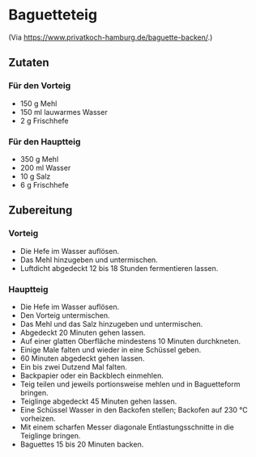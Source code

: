 # Baguetteteig

(Via https://www.privatkoch-hamburg.de/baguette-backen/.)

## Zutaten

### Für den Vorteig
 + 150 g Mehl
 + 150 ml lauwarmes Wasser
 + 2 g Frischhefe

### Für den Hauptteig
 + 350 g Mehl
 + 200 ml Wasser
 + 10 g Salz
 + 6 g Frischhefe


## Zubereitung

### Vorteig
 + Die Hefe im Wasser auflösen.
 + Das Mehl hinzugeben und untermischen.
 + Luftdicht abgedeckt 12 bis 18 Stunden fermentieren lassen.

### Hauptteig
 + Die Hefe im Wasser auflösen.
 + Den Vorteig untermischen.
 + Das Mehl und das Salz hinzugeben und untermischen.
 + Abgedeckt 20 Minuten gehen lassen.
 + Auf einer glatten Oberfläche mindestens 10 Minuten durchkneten.
 + Einige Male falten und wieder in eine Schüssel geben.
 + 60 Minuten abgedeckt gehen lassen.
 + Ein bis zwei Dutzend Mal falten.
 + Backpapier oder ein Backblech einmehlen.
 + Teig teilen und jeweils portionsweise mehlen und in Baguetteform
   bringen.
 + Teiglinge abgedeckt 45 Minuten gehen lassen.
 + Eine Schüssel Wasser in den Backofen stellen; Backofen auf 230 °C
   vorheizen.
 + Mit einem scharfen Messer diagonale Entlastungsschnitte in die Teiglinge
   bringen.
 + Baguettes 15 bis 20 Minuten backen. 
